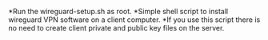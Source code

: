 *Run the wireguard-setup.sh as root.
*Simple shell script to install wireguard VPN software on a client computer.
*If you use this script there is no need to create client private and public key files on the server.
